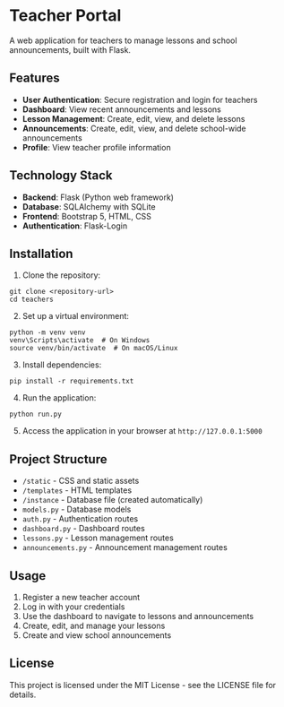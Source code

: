 # Teacher Portal

A web application for teachers to manage lessons and school announcements, built with Flask.

## Features

- **User Authentication**: Secure registration and login for teachers
- **Dashboard**: View recent announcements and lessons
- **Lesson Management**: Create, edit, view, and delete lessons
- **Announcements**: Create, edit, view, and delete school-wide announcements
- **Profile**: View teacher profile information

## Technology Stack

- **Backend**: Flask (Python web framework)
- **Database**: SQLAlchemy with SQLite
- **Frontend**: Bootstrap 5, HTML, CSS
- **Authentication**: Flask-Login

## Installation

1. Clone the repository:
```
git clone <repository-url>
cd teachers
```

2. Set up a virtual environment:
```
python -m venv venv
venv\Scripts\activate  # On Windows
source venv/bin/activate  # On macOS/Linux
```

3. Install dependencies:
```
pip install -r requirements.txt
```

4. Run the application:
```
python run.py
```

5. Access the application in your browser at `http://127.0.0.1:5000`

## Project Structure

- `/static` - CSS and static assets
- `/templates` - HTML templates
- `/instance` - Database file (created automatically)
- `models.py` - Database models
- `auth.py` - Authentication routes
- `dashboard.py` - Dashboard routes
- `lessons.py` - Lesson management routes
- `announcements.py` - Announcement management routes

## Usage

1. Register a new teacher account
2. Log in with your credentials
3. Use the dashboard to navigate to lessons and announcements
4. Create, edit, and manage your lessons
5. Create and view school announcements

## License

This project is licensed under the MIT License - see the LICENSE file for details.

